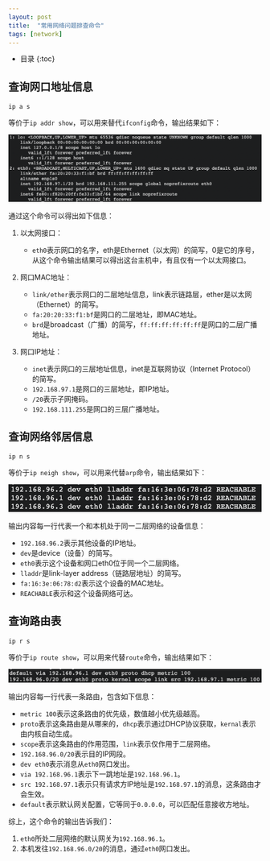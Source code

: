 ```yaml
---
layout: post
title:  "常用网络问题排查命令"
tags: [network]
---
```


* 目录
{:toc}

## 查询网口地址信息

```
ip a s
```

等价于`ip addr show`，可以用来替代`ifconfig`命令，输出结果如下：

![](/assets/images/ip/1.png)

通过这个命令可以得出如下信息：

1. 以太网接口：

    - `eth0`表示网口的名字，eth是Ethernet（以太网）的简写，0是它的序号，从这个命令输出结果可以得出这台主机中，有且仅有一个以太网接口。

2. 网口MAC地址：

    - `link/ether`表示网口的二层地址信息，link表示链路层，ether是以太网（Ethernet）的简写。
    - `fa:20:20:33:f1:bf`是网口的二层地址，即MAC地址。
    - `brd`是broadcast（广播）的简写，`ff:ff:ff:ff:ff:ff`是网口的二层广播地址。

3. 网口IP地址：

    - `inet`表示网口的三层地址信息，inet是互联网协议（Internet Protocol）的简写。
    - `192.168.97.1`是网口的三层地址，即IP地址。
    - `/20`表示子网掩码。
    - `192.168.111.255`是网口的三层广播地址。

## 查询网络邻居信息

```
ip n s
```

等价于`ip neigh show`，可以用来代替`arp`命令，输出结果如下：

![](/assets/images/ip/2.png)

输出内容每一行代表一个和本机处于同一二层网络的设备信息：

- `192.168.96.2`表示其他设备的IP地址。
- `dev`是device（设备）的简写。
- `eth0`表示这个设备和网口eth0位于同一个二层网络。
- `lladdr`是link-layer address（链路层地址）的简写。
- `fa:16:3e:06:78:d2`表示这个设备的MAC地址。
- `REACHABLE`表示和这个设备网络可达。

## 查询路由表

```
ip r s
```

等价于`ip route show`，可以用来代替`route`命令，输出结果如下：

![](/assets/images/ip/3.png)

输出内容每一行代表一条路由，包含如下信息：

- `metric 100`表示这条路由的优先级，数值越小优先级越高。
- `proto`表示这条路由是从哪来的，`dhcp`表示通过DHCP协议获取，`kernal`表示由内核自动生成。
- `scope`表示这条路由的作用范围，`link`表示仅作用于二层网络。
- `192.168.96.0/20`表示目的IP网段。
- `dev eth0`表示消息从`eth0`网口发出。
- `via 192.168.96.1`表示下一跳地址是`192.168.96.1`。
- `src 192.168.97.1`表示只有请求方IP地址是`192.168.97.1`的消息，这条路由才会生效。
- `default`表示默认网关配置，它等同于`0.0.0.0`，可以匹配任意接收方地址。

综上，这个命令的输出告诉我们：

1. `eth0`所处二层网络的默认网关为`192.168.96.1`。
2. 本机发往`192.168.96.0/20`的消息，通过`eth0`网口发出。

